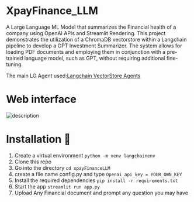 # XpayFinance_LLM
A Large Language ML Model that summarizes the Financial health of a company using OpenAI APIs and Streamlit Rendering. This project demonstrates the utilization of a ChromaDB vectorstore within a Langchain pipeline to develop a GPT Investment Summarizer. The system allows for loading PDF documents and employing them in conjunction with a pre-trained language model, such as GPT, without requiring additional fine-tuning.

<p>The main LG Agent used:<a href="https://python.langchain.com/en/latest/modules/agents/toolkits/examples/vectorstore.html">Langchain VectorStore Agents
</a></p>

# Web interface 
![description](/home/misango/code/XpayFinance_LLM/images/web.png)
# Installation 🚀
1. Create a virtual environment `python -m venv langchainenv`
2. Clone this repo 
3. Go into the directory `cd xpayFinanceLLM` 
4. create a file name config.py and type `Openai_api_key = YOUR_OWN_KEY`
4. Install the required dependencies `pip install -r requirements.txt`
7. Start the app `streamlit run app.py`  
8. Upload Any Financial document and prompt any question you may have